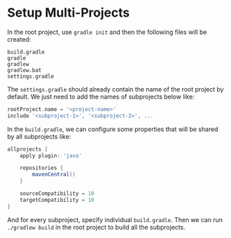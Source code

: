 # Setup Multi-Projects

In the root project, use `gradle init` and then the following files will be created:

```
build.gradle
gradle
gradlew
gradlew.bat
settings.gradle
```

The `settings.gradle` should already contain the name of the root project by default. We just need to add the names of subprojects below like:

```gradle
rootProject.name = '<project-name>'
include '<subproject-1>', '<subproject-2>', ...
```

In the `build.gradle`, we can configure some properties that will be shared by all subprojects like:

```gradle
allprojects {
    apply plugin: 'java'

    repositories {
        mavenCentral()
    }

    sourceCompatibility = 10
    targetCompatibility = 10
}
```

And for every subproject, specify individual `build.gradle`. Then we can run `./gradlew build` in the root project to build all the subprojects.
